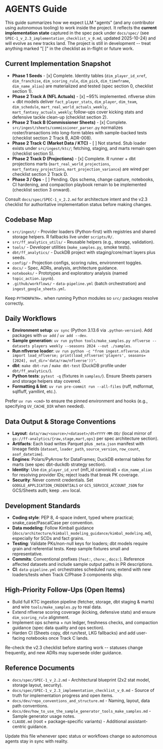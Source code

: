 # AGENTS Guide

This guide summarizes how we expect LLM "agents" (and any contributor using autonomous tooling) to work inside the project. It reflects the **current implementation state** captured in the spec pack under `docs/spec/` (see `SPEC-1_v_2.3_implementation_checklist_v_0.md`, updated 2025-10-24) and will evolve as new tracks land. The project is still in development -- treat anything marked "\[ \]" in the checklist as in-flight or future work.

## Current Implementation Snapshot

- **Phase 1 Seeds** - \[x\] Complete. Identity tables (`dim_player_id_xref`, `dim_franchise`, `dim_scoring_rule`, `dim_pick`, `dim_timeframe`, `dim_name_alias`) are materialized and tested (spec section 0, checklist section 1).
- **Phase 2 Track A (NFL Actuals)** - \[x\] ~95% implemented. nflverse shim + dbt models deliver `fact_player_stats`, `dim_player`, `dim_team`, `dim_schedule`, `mart_real_world_actuals_weekly`, `mart_fantasy_actuals_weekly`; follow-ups cover kicking stats and defensive tackle clean-up (checklist section 2).
- **Phase 2 Track B (Commissioner Sheets)** - \[x\] Complete. `src/ingest/sheets/commissioner_parser.py` normalizes roster/transactions into long-form tables with sample-backed tests (checklist section 2 Track B, ADR-008).
- **Phase 2 Track C (Market Data / KTC)** - \[ \] Not started. Stub loader exists under `src/ingest/ktc/`; fetching, staging, and marts remain open (checklist section 5).
- **Phase 2 Track D (Projections)** - \[x\] Complete. R runner + dbt projections marts (`mart_real_world_projections`, `mart_fantasy_projections`, `mart_projection_variance`) are wired per checklist section 2 Track D.
- **Phase 3 / Ops** - \[ \] Pending. Ops schema, change capture, notebooks, CI hardening, and compaction playbook remain to be implemented (checklist section 3 onward).

Consult `docs/spec/SPEC-1_v_2.2.md` for architecture intent and the v2.3 checklist for authoritative implementation status before making changes.

## Codebase Map

- `src/ingest/` - Provider loaders (Python-first) with registries and shared storage helpers. R fallbacks live under `scripts/R/`.
- `src/ff_analytics_utils/` - Reusable helpers (e.g., storage, validation).
- `tools/` - Developer utilities (`make_samples.py`, smoke tests).
- `dbt/ff_analytics/` - DuckDB project with staging/core/mart layers plus seeds.
- `config/` - Projection configs, scoring rules, environment toggles.
- `docs/` - Spec, ADRs, analysis, architecture guidance.
- `notebooks/` - Prototypes and exploratory analysis (named `topic_action.ipynb`).
- `.github/workflows/` - `data-pipeline.yml` (batch orchestration) and `ingest_google_sheets.yml`.

Keep `PYTHONPATH=.` when running Python modules so `src/` packages resolve correctly.

## Daily Workflows

- **Environment setup**: `uv sync` (Python 3.13.6 via `.python-version`). Add packages with `uv add` / `uv add --dev`.
- **Sample generation**: `uv run python tools/make_samples.py nflverse --datasets players weekly --seasons 2024 --out ./samples`.
- **Run nflverse loader**: `uv run python -c "from ingest.nflverse.shim import load_nflverse; print(load_nflverse('players', seasons=[2024], out_dir='data/raw/nflverse'))"`.
- **dbt**: `make dbt-run` / `make dbt-test` (DuckDB profile under `dbt/ff_analytics/`).
- **Python tests**: `pytest -q` (fixtures in `samples/`). Ensure Sheets parsers and storage helpers stay covered.
- **Formatting & lint**: `uv run pre-commit run --all-files` (ruff, mdformat, sqlfluff, yamllint, etc.).

Prefer `uv run <cmd>` to ensure the pinned environment and hooks (e.g., specifying `UV_CACHE_DIR` when needed).

## Data Output & Storage Conventions

- **Layout**: `data/raw/<source>/<dataset>/dt=YYYY-MM-DD/` (local mirror of `gs://ff-analytics/{raw,stage,mart,ops}` per spec architecture section).
- **Artifacts**: Each load writes Parquet plus `_meta.json` manifest with lineage fields (`dataset`, `loader_path`, `source_version`, `row_count`, `asof_datetime`).
- **Engines**: Polars/PyArrow for DataFrames; DuckDB external tables for marts (see spec dbt-duckdb strategy section).
- **Identity**: Use `dim_player_id_xref` (mfl_id canonical) + `dim_name_alias` for resolving provider IDs; reject loads that break PK coverage.
- **Security**: Never commit credentials. Set `GOOGLE_APPLICATION_CREDENTIALS` or `GCS_SERVICE_ACCOUNT_JSON` for GCS/Sheets auth; keep `.env` local.

## Development Standards

- **Coding style**: PEP 8, 4-space indent, typed where practical; snake_case/PascalCase per convention.
- **Data modeling**: Follow Kimball guidance (`docs/architecture/kimball_modeling_guidance/kimbal_modeling.md`), especially for SCDs and fact grains.
- **Testing**: Validate PKs/non-null keys for loaders; dbt models require grain and referential tests. Keep sample fixtures small and representative.
- **Commits**: Conventional prefixes (`feat:`, `chore:`, `docs:`). Reference affected datasets and include sample output paths in PR descriptions.
- **CI**: `data-pipeline.yml` orchestrates scheduled runs; extend with new loaders/tests when Track C/Phase 3 components ship.

## High-Priority Follow-Ups (Open Items)

- Build full KTC ingestion pipeline (fetcher, storage, dbt staging & marts) and wire `tools/make_samples.py` to real data.
- Extend nflverse scoring coverage (kicking, defensive stats) and ensure `dim_scoring_rule` alignment.
- Implement ops schema + run ledger, freshness checks, and compaction guidance (spec data quality and ops section).
- Harden CI (Sheets copy, dbt run/test, LKG fallbacks) and add user-facing notebooks once Track C lands.

Re-check the v2.3 checklist before starting work -- statuses change frequently, and new ADRs may supersede older guidance.

## Reference Documents

- `docs/spec/SPEC-1_v_2.2.md` - Architectural blueprint (2x2 stat model, storage layout, security).
- `docs/spec/SPEC-1_v_2.3_implementation_checklist_v_0.md` - Source of truth for implementation progress and open items.
- `docs/dev/repo_conventions_and_structure.md` - Naming, layout, data path conventions.
- `docs/dev/how_to_use_the_sample_generator_tools_make_samples.md` - Sample generator usage notes.
- `CLAUDE.md` (root + package-specific variants) - Additional assistant-centric guidance.

Update this file whenever spec status or workflows change so autonomous agents stay in sync with reality.
